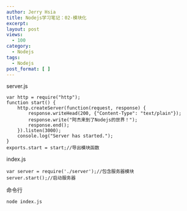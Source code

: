 ```yaml
---
author: Jerry Hsia
title: Nodejs学习笔记：02-模块化
excerpt:
layout: post
views:
  - 100
category:
  - Nodejs
tags:
  - Nodejs
post_format: [ ]
---
```

server.js

    var http = require("http");
    function start() {
        http.createServer(function(request, response) {
            response.writeHead(200, {"Content-Type": "text/plain"});
            response.write("阿杰来到了Nodejs的世界！");
            response.end();
        }).listen(3000);
        console.log("Server has started.");
    }
    exports.start = start;//导出模块函数

index.js

    var server = require('./server');//包含服务器模块
    server.start();//启动服务器

命令行

    node index.js

 